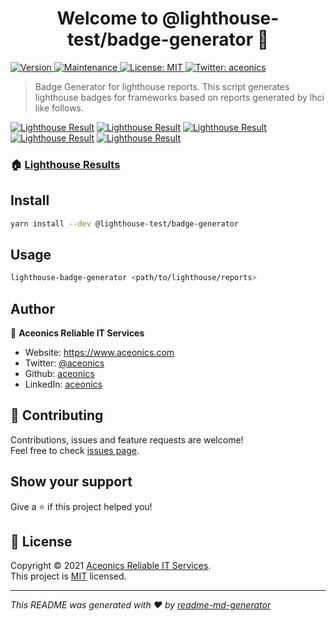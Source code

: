 <h1 align="center">Welcome to @lighthouse-test/badge-generator 👋</h1>
<p>
  <a href="https://www.npmjs.com/package/@lighthouse-test/badge-generator" target="_blank">
    <img alt="Version" src="https://img.shields.io/npm/v/@lighthouse-test/badge-generator.svg">
  </a>
  <a href="https://github.com/lighthouse-test/badge-generator/graphs/commit-activity" target="_blank">
    <img alt="Maintenance" src="https://img.shields.io/badge/Maintained%3F-yes-green.svg" />
  </a>
  <a href="https://github.com/lighthouse-test/badge-generator/blob/main/LICENSE" target="_blank">
    <img alt="License: MIT" src="https://img.shields.io/github/license/@lighthouse-test/badge-generator" />
  </a>
  <a href="https://twitter.com/aceonics" target="_blank">
    <img alt="Twitter: aceonics" src="https://img.shields.io/twitter/follow/aceonics.svg?style=social" />
  </a>
</p>

> Badge Generator for lighthouse reports. This script generates lighthouse badges for frameworks based on reports generated by lhci like follows.

[![Lighthouse Result](https://lighthouse-test.github.io/angular/_lighthouse/_index_html.performance.svg)](https://lighthouse-test.github.io/angular/_lighthouse/_index_html.report.html)
[![Lighthouse Result](https://lighthouse-test.github.io/angular/_lighthouse/_index_html.accessibility.svg)](https://lighthouse-test.github.io/angular/_lighthouse/_index_html.report.html)
[![Lighthouse Result](https://lighthouse-test.github.io/angular/_lighthouse/_index_html.best-practices.svg)](https://lighthouse-test.github.io/angular/_lighthouse/_index_html.report.html)
[![Lighthouse Result](https://lighthouse-test.github.io/angular/_lighthouse/_index_html.seo.svg)](https://lighthouse-test.github.io/angular/_lighthouse/_index_html.report.html)
[![Lighthouse Result](https://lighthouse-test.github.io/angular/_lighthouse/_index_html.pwa.svg)](https://lighthouse-test.github.io/angular/_lighthouse/_index_html.report.html)

### 🏠 [Lighthouse Results](https://lighthouse-test.github.io)

## Install

```sh
yarn install --dev @lighthouse-test/badge-generator
```

## Usage

```sh
lighthouse-badge-generator <path/to/lighthouse/reports>
```

## Author

👤 **Aceonics Reliable IT Services**

- Website: https://www.aceonics.com
- Twitter: [@aceonics](https://twitter.com/aceonics)
- Github: [aceonics](https://github.com/aceonics)
- LinkedIn: [aceonics](https://linkedin.com/company/aceonics)

## 🤝 Contributing

Contributions, issues and feature requests are welcome!<br />Feel free to check [issues page](https://github.com/lighthouse-test/badge-generator/issues).

## Show your support

Give a ⭐️ if this project helped you!

## 📝 License

Copyright © 2021 [Aceonics Reliable IT Services](https://github.com/aceonics).<br />
This project is [MIT](https://github.com/lighthouse-test/badge-generator/blob/master/LICENSE) licensed.

---

_This README was generated with ❤️ by [readme-md-generator](https://github.com/kefranabg/readme-md-generator)_
